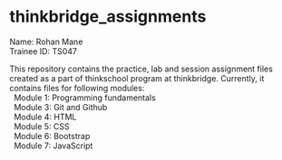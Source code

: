 # thinkbridge_assignments
Name: Rohan Mane<br />
Trainee ID: TS047

This repository contains the practice, lab and session assignment files created as a part of thinkschool program at thinkbridge. Currently, it contains files for following modules: <br>
&nbsp; Module 1: Programming fundamentals <br>
&nbsp; Module 3: Git and Github <br>
&nbsp; Module 4: HTML <br>
&nbsp; Module 5: CSS <br>
&nbsp; Module 6: Bootstrap <br>
&nbsp; Module 7: JavaScript <br>
